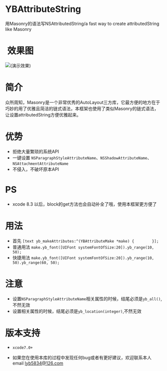 # YBAttributeString
用Masonry的语法写NSAttributedString/a fast way to create attributedString like Masonry

#  效果图
 ![(演示效果)](http://7xt3dd.com1.z0.glb.clouddn.com/YBAttributeStringAnimation.gif)

# 简介
众所周知，Masonry是一个非常优秀的AutoLayout三方库，它最方便的地方在于巧妙的用了优雅且简洁的链式语法，本框架也使用了类似Masonry的链式语法，让设置attributedString方便优雅起来。

# 优势
 *  拒绝大量繁琐的系统API
 *  一键设置 `NSParagraphStyleAttributeName`、`NSShadowAttributeName`、`NSAttachmentAttributeName`
 *  不侵入，不破坏原本API

 # PS
* xcode 8.3 以后，block的get方法也会自动补全了哦，使用本框架更方便了

 # 用法
* 首先 
`[text yb_makeAttributes:^(YBAttributeMake *make) {        }];`
* 普通用法
`make.yb_font([UIFont systemFontOfSize:20]).yb_range(10, 50);`
* 快捷用法
`make.yb_font([UIFont systemFontOfSize:20]).yb_range(10, 50).yb_range(60, 50);`

 # 注意
* 设置`NSParagraphStyleAttributeName`相关属性的时候，结尾必须是`yb_all()`,不然无效
* 设置相关属性的时候，结尾必须是`yb_location(integer)`,不然无效

# 版本支持
* `xcode7.0+`

* 如果您在使用本库的过程中发现任何bug或者有更好建议，欢迎联系本人email  lyb5834@126.com
